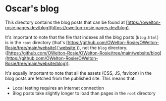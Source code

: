 # Oscar's blog
This directory contains the blog posts that can be found at [https://owelton-rosie.pages.dev/blog](https://owelton-rosie.pages.dev/blog).

It's important to note that the file that indexes all the blog posts (`blog.html`) is in the `root` directory (that's [https://github.com/OWelton-Rosie/OWelton-Rosie/tree/main/website](`website`)), not the `blog` directory. ([https://github.com/OWelton-Rosie/OWelton-Rosie/tree/main/website/blog](https://github.com/OWelton-Rosie/OWelton-Rosie/tree/main/website/blog)).

It's equally important to note that all the assets (CSS, JS, favicon) in the blog posts are fetched from the published site. This means that:
- Local testing requires an internet connection
- Blog posts take slightly longer to load than pages in the `root` directory 
